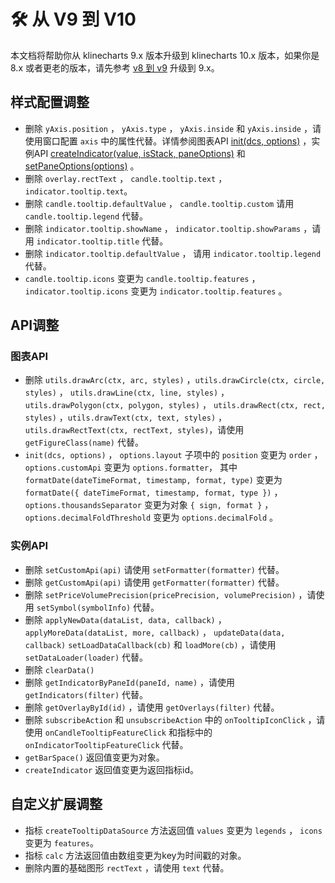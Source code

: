 # 🛠️ 从 V9 到 V10
本文档将帮助你从 klinecharts 9.x 版本升级到 klinecharts 10.x 版本，如果你是 8.x 或者更老的版本，请先参考 [v8 到 v9](https://v9.klinecharts.com/guide/v8-to-v9) 升级到 9.x。

## 样式配置调整
+ 删除 `yAxis.position` ， `yAxis.type` ， `yAxis.inside` 和 `yAxis.inside` ，请使用窗口配置 `axis` 中的属性代替。详情参阅图表API [init(dcs, options)](/api/chart/init#parameters) ，实例API [createIndicator(value, isStack, paneOptions)](/api/instance/createIndicator#parameters) 和 [setPaneOptions(options)](/api/instance/setPaneOptions#parameters) 。
+ 删除 `overlay.rectText` ， `candle.tooltip.text` ， `indicator.tooltip.text`。
+ 删除 `candle.tooltip.defaultValue` ， `candle.tooltip.custom` 请用 `candle.tooltip.legend` 代替。
+ 删除 `indicator.tooltip.showName` ， `indicator.tooltip.showParams` ，请用 `indicator.tooltip.title` 代替。
+ 删除 `indicator.tooltip.defaultValue` ， 请用 `indicator.tooltip.legend` 代替。
+ `candle.tooltip.icons` 变更为 `candle.tooltip.features` ， `indicator.tooltip.icons` 变更为 `indicator.tooltip.features` 。

## API调整

### 图表API
+ 删除 `utils.drawArc(ctx, arc, styles)` ，`utils.drawCircle(ctx, circle, styles)` ， `utils.drawLine(ctx, line, styles)` ，`utils.drawPolygon(ctx, polygon, styles)` ， `utils.drawRect(ctx, rect, styles)` ，`utils.drawText(ctx, text, styles)` ， `utils.drawRectText(ctx, rectText, styles)`，请使用 `getFigureClass(name)` 代替。
+ `init(dcs, options)` ， `options.layout` 子项中的 `position` 变更为 `order` ， `options.customApi` 变更为 `options.formatter`， 其中 `formatDate(dateTimeFormat, timestamp, format, type)` 变更为 `formatDate({ dateTimeFormat, timestamp, format, type })` ， `options.thousandsSeparator` 变更为对象 `{ sign, format }` ， `options.decimalFoldThreshold` 变更为 `options.decimalFold` 。

### 实例API
+ 删除 `setCustomApi(api)` 请使用 `setFormatter(formatter)` 代替。
+ 删除 `getCustomApi(api)` 请使用 `getFormatter(formatter)` 代替。
+ 删除 `setPriceVolumePrecision(pricePrecision, volumePrecision)` ，请使用 `setSymbol(symbolInfo)` 代替。
+ 删除 `applyNewData(dataList, data, callback)` ， `applyMoreData(dataList, more, callback)` ， `updateData(data, callback)` `setLoadDataCallback(cb)` 和 `loadMore(cb)` ，请使用 `setDataLoader(loader)` 代替。
+ 删除 `clearData()`
+ 删除 `getIndicatorByPaneId(paneId, name)` ，请使用 `getIndicators(filter)` 代替。
+ 删除 `getOverlayById(id)` ，请使用 `getOverlays(filter)` 代替。
+ 删除 `subscribeAction` 和 `unsubscribeAction` 中的 `onTooltipIconClick` ，请使用 `onCandleTooltipFeatureClick` 和指标中的 `onIndicatorTooltipFeatureClick` 代替。
+ `getBarSpace()` 返回值变更为对象。
+ `createIndicator` 返回值变更为返回指标id。

## 自定义扩展调整
+ 指标 `createTooltipDataSource` 方法返回值 `values` 变更为 `legends` ， `icons` 变更为 `features`。
+ 指标 `calc` 方法返回值由数组变更为key为时间戳的对象。
+ 删除内置的基础图形 `rectText` ，请使用 `text` 代替。
